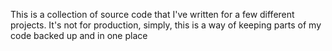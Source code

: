 <p>This is a collection of source code that I've written for a few different projects. It's not for production, simply, this is a way of keeping parts of my code backed up and in one place</p>
